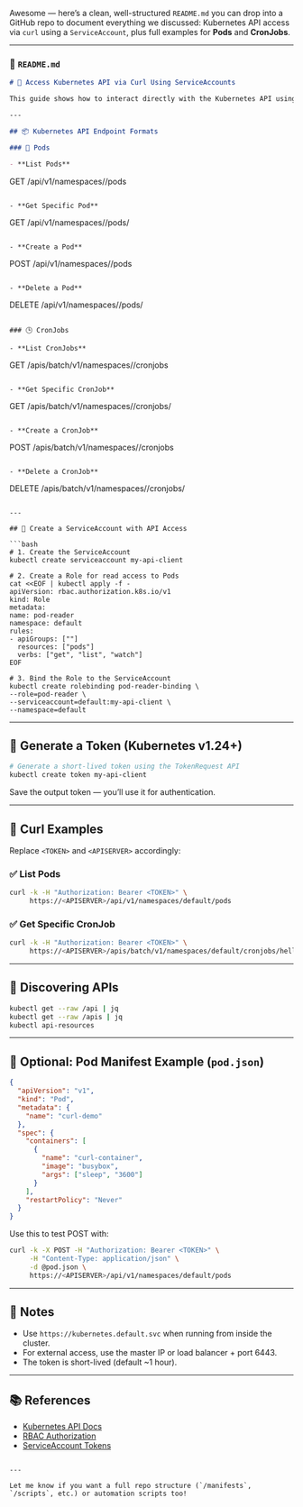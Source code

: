 Awesome — here’s a clean, well-structured `README.md` you can drop into a GitHub repo to document everything we discussed: Kubernetes API access via `curl` using a `ServiceAccount`, plus full examples for **Pods** and **CronJobs**.

---

### 📁 `README.md`

```markdown
# 🔐 Access Kubernetes API via Curl Using ServiceAccounts

This guide shows how to interact directly with the Kubernetes API using `curl` by creating a ServiceAccount, generating a token, and making authenticated API calls — with real examples for **Pods** and **CronJobs**.

---

## 📦 Kubernetes API Endpoint Formats

### 🧪 Pods

- **List Pods**
  ```
  GET /api/v1/namespaces/<namespace>/pods
  ```

- **Get Specific Pod**
  ```
  GET /api/v1/namespaces/<namespace>/pods/<pod-name>
  ```

- **Create a Pod**
  ```
  POST /api/v1/namespaces/<namespace>/pods
  ```

- **Delete a Pod**
  ```
  DELETE /api/v1/namespaces/<namespace>/pods/<pod-name>
  ```

### 🕒 CronJobs

- **List CronJobs**
  ```
  GET /apis/batch/v1/namespaces/<namespace>/cronjobs
  ```

- **Get Specific CronJob**
  ```
  GET /apis/batch/v1/namespaces/<namespace>/cronjobs/<cronjob-name>
  ```

- **Create a CronJob**
  ```
  POST /apis/batch/v1/namespaces/<namespace>/cronjobs
  ```

- **Delete a CronJob**
  ```
  DELETE /apis/batch/v1/namespaces/<namespace>/cronjobs/<cronjob-name>
  ```

---

## 🔐 Create a ServiceAccount with API Access

```bash
# 1. Create the ServiceAccount
kubectl create serviceaccount my-api-client

# 2. Create a Role for read access to Pods
cat <<EOF | kubectl apply -f -
apiVersion: rbac.authorization.k8s.io/v1
kind: Role
metadata:
  name: pod-reader
  namespace: default
rules:
  - apiGroups: [""]
    resources: ["pods"]
    verbs: ["get", "list", "watch"]
EOF

# 3. Bind the Role to the ServiceAccount
kubectl create rolebinding pod-reader-binding \
  --role=pod-reader \
  --serviceaccount=default:my-api-client \
  --namespace=default
```

---

## 🧪 Generate a Token (Kubernetes v1.24+)

```bash
# Generate a short-lived token using the TokenRequest API
kubectl create token my-api-client
```

Save the output token — you’ll use it for authentication.

---

## 🔄 Curl Examples

Replace `<TOKEN>` and `<APISERVER>` accordingly:

### ✅ List Pods
```bash
curl -k -H "Authorization: Bearer <TOKEN>" \
     https://<APISERVER>/api/v1/namespaces/default/pods
```

### ✅ Get Specific CronJob
```bash
curl -k -H "Authorization: Bearer <TOKEN>" \
     https://<APISERVER>/apis/batch/v1/namespaces/default/cronjobs/hello-cron
```

---

## 📍 Discovering APIs

```bash
kubectl get --raw /api | jq
kubectl get --raw /apis | jq
kubectl api-resources
```

---

## 📁 Optional: Pod Manifest Example (`pod.json`)
```json
{
  "apiVersion": "v1",
  "kind": "Pod",
  "metadata": {
    "name": "curl-demo"
  },
  "spec": {
    "containers": [
      {
        "name": "curl-container",
        "image": "busybox",
        "args": ["sleep", "3600"]
      }
    ],
    "restartPolicy": "Never"
  }
}
```

Use this to test POST with:
```bash
curl -k -X POST -H "Authorization: Bearer <TOKEN>" \
     -H "Content-Type: application/json" \
     -d @pod.json \
     https://<APISERVER>/api/v1/namespaces/default/pods
```

---

## 📌 Notes

- Use `https://kubernetes.default.svc` when running from inside the cluster.
- For external access, use the master IP or load balancer + port 6443.
- The token is short-lived (default ~1 hour).

---

## 📚 References

- [Kubernetes API Docs](https://kubernetes.io/docs/reference/generated/kubernetes-api/)
- [RBAC Authorization](https://kubernetes.io/docs/reference/access-authn-authz/rbac/)
- [ServiceAccount Tokens](https://kubernetes.io/docs/concepts/security/service-accounts/)
```

---

Let me know if you want a full repo structure (`/manifests`, `/scripts`, etc.) or automation scripts too!
